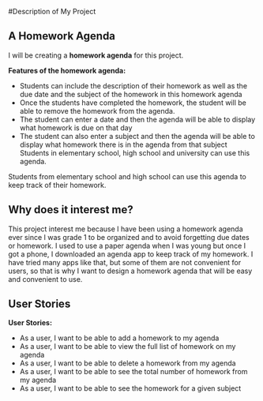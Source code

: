 #Description of My Project
## A Homework Agenda
I will be creating a **homework agenda** for this project.

**Features of the homework agenda:**
- Students can include 
  the description of their homework as well as the due date and the subject of the homework in this homework agenda
- Once the students have completed the homework, the student will be able to remove the homework from the agenda.
- The student can enter a date and then the agenda will be able to display what homework is due on 
  that day 
- The student can also enter a subject and then the agenda will be able to display what homework there is in the agenda 
  from that subject
  Students in elementary school, high school and university can use this agenda. 
  
Students from elementary school and high school can use this agenda to keep track of their homework.

## Why does it interest me?
This project interest me because I have 
been using a homework agenda ever since I was grade 1 to be organized and to avoid forgetting due dates or homework. I 
used to use a paper agenda when I was young but once I got a phone, I downloaded an agenda app to keep track of my 
homework. I have tried many apps like that, but some of them are not convenient for users, so that is why I want to 
design a homework agenda that will be easy and convenient to use.

## User Stories
**User Stories:**
- As a user, I want to be able to add a homework to my agenda
- As a user, I want to be able to view the full list of homework on my agenda
- As a user, I want to be able to delete a homework from my agenda
- As a user, I want to be able to see the total number of homework from my agenda
- As a user, I want to be able to see the homework for a given subject